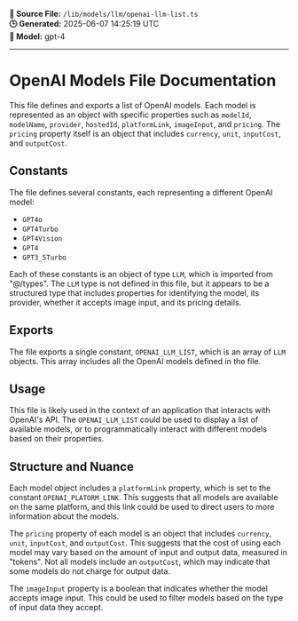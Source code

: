 **📄 Source File:** `/lib/models/llm/openai-llm-list.ts`  
**🕒 Generated:** 2025-06-07 14:25:19 UTC  
**🤖 Model:** gpt-4

---

# OpenAI Models File Documentation

This file defines and exports a list of OpenAI models. Each model is represented as an object with specific properties such as `modelId`, `modelName`, `provider`, `hostedId`, `platformLink`, `imageInput`, and `pricing`. The `pricing` property itself is an object that includes `currency`, `unit`, `inputCost`, and `outputCost`.

## Constants

The file defines several constants, each representing a different OpenAI model:

- `GPT4o`
- `GPT4Turbo`
- `GPT4Vision`
- `GPT4`
- `GPT3_5Turbo`

Each of these constants is an object of type `LLM`, which is imported from "@/types". The `LLM` type is not defined in this file, but it appears to be a structured type that includes properties for identifying the model, its provider, whether it accepts image input, and its pricing details.

## Exports

The file exports a single constant, `OPENAI_LLM_LIST`, which is an array of `LLM` objects. This array includes all the OpenAI models defined in the file.

## Usage

This file is likely used in the context of an application that interacts with OpenAI's API. The `OPENAI_LLM_LIST` could be used to display a list of available models, or to programmatically interact with different models based on their properties.

## Structure and Nuance

Each model object includes a `platformLink` property, which is set to the constant `OPENAI_PLATORM_LINK`. This suggests that all models are available on the same platform, and this link could be used to direct users to more information about the models.

The `pricing` property of each model is an object that includes `currency`, `unit`, `inputCost`, and `outputCost`. This suggests that the cost of using each model may vary based on the amount of input and output data, measured in "tokens". Not all models include an `outputCost`, which may indicate that some models do not charge for output data.

The `imageInput` property is a boolean that indicates whether the model accepts image input. This could be used to filter models based on the type of input data they accept.